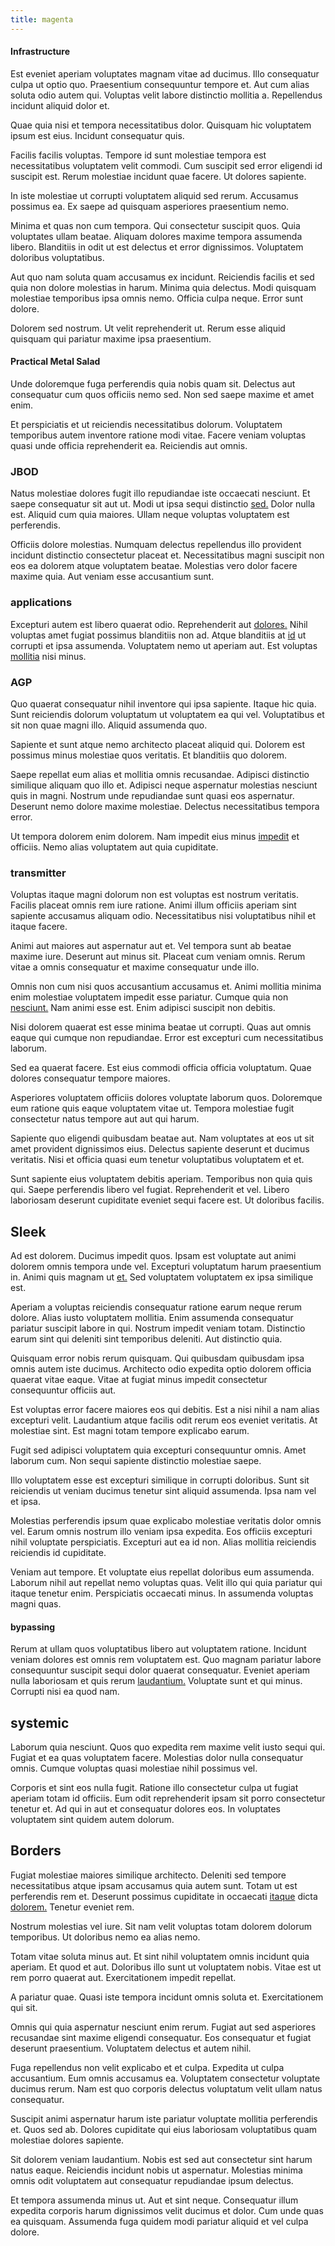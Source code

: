 ```yaml
---
title: magenta
---
```


#### Infrastructure

Est eveniet aperiam voluptates magnam vitae ad ducimus. Illo consequatur culpa ut optio quo. Praesentium consequuntur tempore et. Aut cum alias soluta odio autem qui. Voluptas velit labore distinctio mollitia a. Repellendus incidunt aliquid dolor et.

Quae quia nisi et tempora necessitatibus dolor. Quisquam hic voluptatem ipsum est eius. Incidunt consequatur quis.

Facilis facilis voluptas. Tempore id sunt molestiae tempora est necessitatibus voluptatem velit commodi. Cum suscipit sed error eligendi id suscipit est. Rerum molestiae incidunt quae facere. Ut dolores sapiente.

In iste molestiae ut corrupti voluptatem aliquid sed rerum. Accusamus possimus ea. Ex saepe ad quisquam asperiores praesentium nemo.

Minima et quas non cum tempora. Qui consectetur suscipit quos. Quia voluptates ullam beatae. Aliquam dolores maxime tempora assumenda libero. Blanditiis in odit ut est delectus et error dignissimos. Voluptatem doloribus voluptatibus.

Aut quo nam soluta quam accusamus ex incidunt. Reiciendis facilis et sed quia non dolore molestias in harum. Minima quia delectus. Modi quisquam molestiae temporibus ipsa omnis nemo. Officia culpa neque. Error sunt dolore.

Dolorem sed nostrum. Ut velit reprehenderit ut. Rerum esse aliquid quisquam qui pariatur maxime ipsa praesentium.

#### Practical Metal Salad

Unde doloremque fuga perferendis quia nobis quam sit. Delectus aut consequatur cum quos officiis nemo sed. Non sed saepe maxime et amet enim.

Et perspiciatis et ut reiciendis necessitatibus dolorum. Voluptatem temporibus autem inventore ratione modi vitae. Facere veniam voluptas quasi unde officia reprehenderit ea. Reiciendis aut omnis.

### JBOD

Natus molestiae dolores fugit illo repudiandae iste occaecati nesciunt. Et saepe consequatur sit aut ut. Modi ut ipsa sequi distinctio [sed.](/earum/et/personal_loan_account.md) Dolor nulla est. Aliquid cum quia maiores. Ullam neque voluptas voluptatem est perferendis.

Officiis dolore molestias. Numquam delectus repellendus illo provident incidunt distinctio consectetur placeat et. Necessitatibus magni suscipit non eos ea dolorem atque voluptatem beatae. Molestias vero dolor facere maxime quia. Aut veniam esse accusantium sunt.

### applications

Excepturi autem est libero quaerat odio. Reprehenderit aut [dolores.](/facere/temporibus/consequatur/tan_handmade_ram.md) Nihil voluptas amet fugiat possimus blanditiis non ad. Atque blanditiis at [id](/consequatur/ipsam/circuit_rubber.md) ut corrupti et ipsa assumenda. Voluptatem nemo ut aperiam aut. Est voluptas [mollitia](/dolore/odio/neque/ergonomic.md) nisi minus.

### AGP

Quo quaerat consequatur nihil inventore qui ipsa sapiente. Itaque hic quia. Sunt reiciendis dolorum voluptatum ut voluptatem ea qui vel. Voluptatibus et sit non quae magni illo. Aliquid assumenda quo.

Sapiente et sunt atque nemo architecto placeat aliquid qui. Dolorem est possimus minus molestiae quos veritatis. Et blanditiis quo dolorem.

Saepe repellat eum alias et mollitia omnis recusandae. Adipisci distinctio similique aliquam quo illo et. Adipisci neque aspernatur molestias nesciunt quis in magni. Nostrum unde repudiandae sunt quasi eos aspernatur. Deserunt nemo dolore maxime molestiae. Delectus necessitatibus tempora error.

Ut tempora dolorem enim dolorem. Nam impedit eius minus [impedit](/facere/eaque/principal.md) et officiis. Nemo alias voluptatem aut quia cupiditate.

### transmitter

Voluptas itaque magni dolorum non est voluptas est nostrum veritatis. Facilis placeat omnis rem iure ratione. Animi illum officiis aperiam sint sapiente accusamus aliquam odio. Necessitatibus nisi voluptatibus nihil et itaque facere.

Animi aut maiores aut aspernatur aut et. Vel tempora sunt ab beatae maxime iure. Deserunt aut minus sit. Placeat cum veniam omnis. Rerum vitae a omnis consequatur et maxime consequatur unde illo.

Omnis non cum nisi quos accusantium accusamus et. Animi mollitia minima enim molestiae voluptatem impedit esse pariatur. Cumque quia non [nesciunt.](/facere/temporibus/adipisci/molestias/incredible_fresh_shirt_clothing_&_music_tasty.md) Nam animi esse est. Enim adipisci suscipit non debitis.

Nisi dolorem quaerat est esse minima beatae ut corrupti. Quas aut omnis eaque qui cumque non repudiandae. Error est excepturi cum necessitatibus laborum.

Sed ea quaerat facere. Est eius commodi officia officia voluptatum. Quae dolores consequatur tempore maiores.

Asperiores voluptatem officiis dolores voluptate laborum quos. Doloremque eum ratione quis eaque voluptatem vitae ut. Tempora molestiae fugit consectetur natus tempore aut aut qui harum.

Sapiente quo eligendi quibusdam beatae aut. Nam voluptates at eos ut sit amet provident dignissimos eius. Delectus sapiente deserunt et ducimus veritatis. Nisi et officia quasi eum tenetur voluptatibus voluptatem et et.

Sunt sapiente eius voluptatem debitis aperiam. Temporibus non quia quis qui. Saepe perferendis libero vel fugiat. Reprehenderit et vel. Libero laboriosam deserunt cupiditate eveniet sequi facere est. Ut doloribus facilis.

## Sleek

Ad est dolorem. Ducimus impedit quos. Ipsam est voluptate aut animi dolorem omnis tempora unde vel. Excepturi voluptatum harum praesentium in. Animi quis magnam ut [et.](/facere/incredible_users.md) Sed voluptatem voluptatem ex ipsa similique est.

Aperiam a voluptas reiciendis consequatur ratione earum neque rerum dolore. Alias iusto voluptatem mollitia. Enim assumenda consequatur pariatur suscipit labore in qui. Nostrum impedit veniam totam. Distinctio earum sint qui deleniti sint temporibus deleniti. Aut distinctio quia.

Quisquam error nobis rerum quisquam. Qui quibusdam quibusdam ipsa omnis autem iste ducimus. Architecto odio expedita optio dolorem officia quaerat vitae eaque. Vitae at fugiat minus impedit consectetur consequuntur officiis aut.

Est voluptas error facere maiores eos qui debitis. Est a nisi nihil a nam alias excepturi velit. Laudantium atque facilis odit rerum eos eveniet veritatis. At molestiae sint. Est magni totam tempore explicabo earum.

Fugit sed adipisci voluptatem quia excepturi consequuntur omnis. Amet laborum cum. Non sequi sapiente distinctio molestiae saepe.

Illo voluptatem esse est excepturi similique in corrupti doloribus. Sunt sit reiciendis ut veniam ducimus tenetur sint aliquid assumenda. Ipsa nam vel et ipsa.

Molestias perferendis ipsum quae explicabo molestiae veritatis dolor omnis vel. Earum omnis nostrum illo veniam ipsa expedita. Eos officiis excepturi nihil voluptate perspiciatis. Excepturi aut ea id non. Alias mollitia reiciendis reiciendis id cupiditate.

Veniam aut tempore. Et voluptate eius repellat doloribus eum assumenda. Laborum nihil aut repellat nemo voluptas quas. Velit illo qui quia pariatur qui itaque tenetur enim. Perspiciatis occaecati minus. In assumenda voluptas magni quas.

#### bypassing

Rerum at ullam quos voluptatibus libero aut voluptatem ratione. Incidunt veniam dolores est omnis rem voluptatem est. Quo magnam pariatur labore consequuntur suscipit sequi dolor quaerat consequatur. Eveniet aperiam nulla laboriosam et quis rerum [laudantium.](/dolore/odio/neque/repellat/system.md) Voluptate sunt et qui minus. Corrupti nisi ea quod nam.

## systemic

Laborum quia nesciunt. Quos quo expedita rem maxime velit iusto sequi qui. Fugiat et ea quas voluptatem facere. Molestias dolor nulla consequatur omnis. Cumque voluptas quasi molestiae nihil possimus vel.

Corporis et sint eos nulla fugit. Ratione illo consectetur culpa ut fugiat aperiam totam id officiis. Eum odit reprehenderit ipsam sit porro consectetur tenetur et. Ad qui in aut et consequatur dolores eos. In voluptates voluptatem sint quidem autem dolorum.

## Borders

Fugiat molestiae maiores similique architecto. Deleniti sed tempore necessitatibus atque ipsam accusamus quia autem sunt. Totam ut est perferendis rem et. Deserunt possimus cupiditate in occaecati [itaque](/facere/temporibus/adipisci/molestias/centralized_usability_reboot.md) dicta [dolorem.](/eos/invoice_parsing.md) Tenetur eveniet rem.

Nostrum molestias vel iure. Sit nam velit voluptas totam dolorem dolorum temporibus. Ut doloribus nemo ea alias nemo.

Totam vitae soluta minus aut. Et sint nihil voluptatem omnis incidunt quia aperiam. Et quod et aut. Doloribus illo sunt ut voluptatem nobis. Vitae est ut rem porro quaerat aut. Exercitationem impedit repellat.

A pariatur quae. Quasi iste tempora incidunt omnis soluta et. Exercitationem qui sit.

Omnis qui quia aspernatur nesciunt enim rerum. Fugiat aut sed asperiores recusandae sint maxime eligendi consequatur. Eos consequatur et fugiat deserunt praesentium. Voluptatem delectus et autem nihil.

Fuga repellendus non velit explicabo et et culpa. Expedita ut culpa accusantium. Eum omnis accusamus ea. Voluptatem consectetur voluptate ducimus rerum. Nam est quo corporis delectus voluptatum velit ullam natus consequatur.

Suscipit animi aspernatur harum iste pariatur voluptate mollitia perferendis et. Quos sed ab. Dolores cupiditate qui eius laboriosam voluptatibus quam molestiae dolores sapiente.

Sit dolorem veniam laudantium. Nobis est sed aut consectetur sint harum natus eaque. Reiciendis incidunt nobis ut aspernatur. Molestias minima omnis odit voluptatem aut consequatur repudiandae ipsum delectus.

Et tempora assumenda minus ut. Aut et sint neque. Consequatur illum expedita corporis harum dignissimos velit ducimus et dolor. Cum unde quas ea quisquam. Assumenda fuga quidem modi pariatur aliquid et vel culpa dolore.
